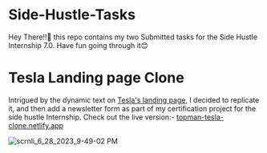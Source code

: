 # Side-Hustle-Tasks
Hey There!!👋 this repo contains my  two Submitted tasks for the Side Hustle Internship 7.0.
Have fun going through it😊

# Tesla Landing page Clone
Intrigued by the dynamic text on [Tesla's landing page](https://www.tesla.com/), I decided to replicate it, and then add a newsletter form as part of my certification project for the side hustle Internship. Check out the live version:- [topman-tesla-clone.netlify.app](https://topman-tesla-clone.netlify.app/)



![scrnli_6_28_2023_9-49-02 PM](https://github.com/Topman-14/Side-Hustle-Tasks/assets/98329531/17c2cbad-53f0-4e99-a9a7-bb4dae42af76)
